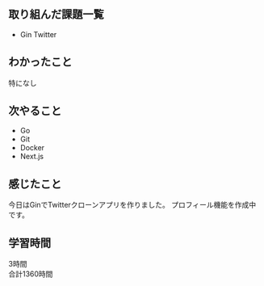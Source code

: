 ## 取り組んだ課題一覧
- Gin Twitter

## わかったこと
特になし

## 次やること
- Go
- Git
- Docker
- Next.js

## 感じたこと
今日はGinでTwitterクローンアプリを作りました。
プロフィール機能を作成中です。

## 学習時間
3時間<br />
合計1360時間
